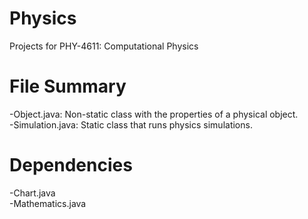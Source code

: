 # Physics
Projects for PHY-4611: Computational Physics

# File Summary

-Object.java: Non-static class with the properties of a physical object.\
-Simulation.java: Static class that runs physics simulations.

# Dependencies

-Chart.java\
-Mathematics.java
